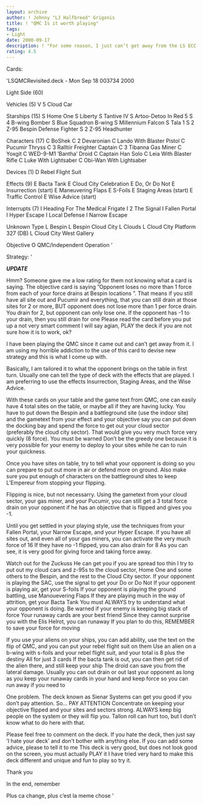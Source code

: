 ```yaml
---
layout: archive
author: ! Johnny "LJ Halfbreed" Grigonis
title: ! "QMC Is it worth playing"
tags:
- Light
date: 2000-09-17
description: ! "For some reason, I just can’t get away from the LS ECC objective. This is my latest take on it using strategies that I have honed from playing this blasted objective for soooo long."
rating: 4.5
---
```

Cards: 

'LSQMCRevisited.deck - Mon Sep 18 003734 2000


Light Side (60)

Vehicles (5)
V      5 Cloud Car

Starships (15)
S	 Home One
S	 Liberty
S	 Tantive IV
S	 Artoo-Detoo In Red 5
S      4 B-wing Bomber
S	 Blue Squadron B-wing
S	 Millennium Falcon
S	 Tala 1
S      2 Z-95 Bespin Defense Fighter
S      2 Z-95 Headhunter

Characters (17)
C	 BoShek
C      2 Devaronian
C	 Lando With Blaster Pistol
C	 Pucumir Thryss
C      3 Ralltiir Freighter Captain
C      3 Tibanna Gas Miner
C	 Yoxgit
C	 WED-9-M1 ’Bantha’ Droid
C	 Captain Han Solo
C	 Leia With Blaster Rifle
C	 Luke With Lightsaber
C	 Obi-Wan With Lightsaber

Devices (1)
D	 Rebel Flight Suit

Effects (9)
E	 Bacta Tank
E	 Cloud City Celebration
E	 Do, Or Do Not
E	 Insurrection (start)
E	 Maneuvering Flaps
E	 S-Foils
E	 Staging Areas (start)
E	 Traffic Control
E	 Wise Advice (start)

Interrupts (7)
I	 Heading For The Medical Frigate
I      2 The Signal
I	 Fallen Portal
I	 Hyper Escape
I	 Local Defense
I	 Narrow Escape

Unknown Type
L	 Bespin
L	 Bespin Cloud City
L	 Clouds
L	 Cloud City Platform 327 (DB)
L	 Cloud City West Gallery

Objective
O	 QMC/Independent Operation
'

Strategy: '

***UPDATE***

Hmm? Someone gave me a low rating for them not knowing what a card is saying. The objective card is saying ”Opponent loses no more than 1 force from each of your force drains at Bespin locations ”. That means if you still have all site out and Pucumir and everything, that you can still drain at those sites for 2 or more, BUT opponent does not lose more than 1 per force drain. You drain for 2, but opponent can only lose one. If the opponent has -1 to your drain, then you still drain for one Please read the card before you put up a not very smart comment I will say agian, PLAY the deck if you are not sure how it is to work, ok?



I have been playing the QMC since it came out and can’t get away from it. I am using my horrible addiction to the use of this card to devise new strategy and this is what I come up with.

Basically, I am tailored it to what the opponent brings on the table in first turn. Usually one can tell the type of deck with the effects that are played. I am preferring to use the effects Insurrection, Staging Areas, and the Wise Advice.

With these cards on your table and the game text from QMC, one can easily have 4 total sites on the table, or maybe all if they are having lucky.
You have to put down the Bespin and a battleground site (use the indoor site) and the gametext from your effect and your objective say you can put down the docking bay and spend the force to get out your cloud sector (preferably the cloud city sector). That would give you very much force very quickly (8 force). You must be warned Don’t be the greedy one because it is very possible for your enemy to deploy to your sites while he can to ruin your quickness.

Once you have sites on table, try to tell what your opponent is doing so you can prepare to put out more in air or defend more on ground. Also make sure you put enough of characters on the battleground sites to keep L’Empereur from stopping your flipping.

Flipping is nice, but not necessarry. Using the gametext from your cloud sector, your gas miner, and your Pucumir, you can still get a 3 total force drain on your opponent if he has an objective that is flipped and gives you -1.

Until you get settled in your playing style, use the techniques from your Fallen Portal, your Narrow Escape, and your Hyper Escape. If you have all sites out, and even all of your gas miners, you can activate the very much force of 16 If they have no -1 flipped, you can also drain for 8 As you can see, it is very good for giving force and taking force away.

Watch out for the Zuckuss He can get you if you are spread too thin I try to put out my cloud cars and z-95s to the cloud sector, Home One and some others to the Bespin, and the rest to the Cloud City sector. If your opponent is playing the SAC, use the signal to get your Do or Do Not If your opponent is playing air, get your S-foils
If your opponent is playing the ground battling, use Manouevering Flaps If they are playing much in the way of attrition, get your Bacta Tank You must ALWAYS try to understand what your opponent is doing. Be warned if your enemy is keeping big stack of force Your runaway cards are your best friend Since they cannot surprise you with the Elis Helrot, you can runaway If you plan to do this, REMEMBER to save your force for moving

 If you use your aliens on your ships, you can add ability, use the text on the flip of QMC, and you can put your rebel flight suit on them Use an alien on a b-wing with s-foils and your rebel flight suit, and your total is 8 plus the destiny All for just 3 cards If the bacta tank is out, you can then get rid of the alien there, and still keep your ship The droid can save you from the lateral damage. Usually you can out drain or out last your opponent as long as you keep your runaway cards in your hand and keep force so you can run away if you need to

One problem. The deck known as Sienar Systems can get you good if you don’t pay attention. So... PAY ATTENTION Concentrate on keeping your objective flipped and your sites and sectors strong. ALWAYS keep big people on the system or they will flip you. Tallon roll can hurt too, but I don’t know what to do here with that.

Please feel free to comment on the deck. If you hate the deck, then just say ’I hate your deck’ and don’t bother with anything else. If you can add some advice, please to tell it to me This deck is very good, but does not look good on the screen, you must actually PLAY it I have tried very hard to make this deck different and unique and fun to play so try it.

Thank you

In the end, remember

Plus ca change, plus c’est la meme chose
'